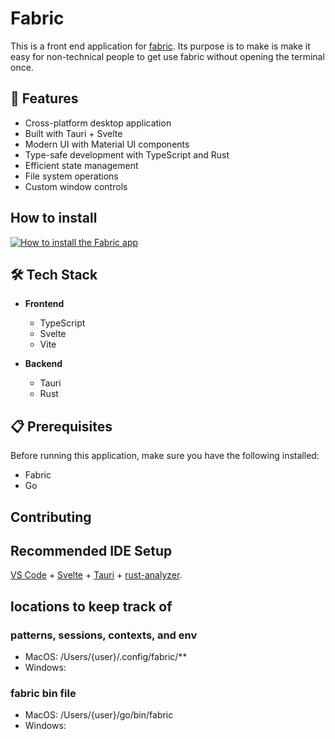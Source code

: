 # Fabric
This is a front end application for [fabric](https://github.com/danielmiessler/fabric). Its purpose is to make is make it easy for non-technical people to get use fabric without opening the terminal once.


## 🚀 Features

- Cross-platform desktop application
- Built with Tauri + Svelte
- Modern UI with Material UI components
- Type-safe development with TypeScript and Rust
- Efficient state management
- File system operations
- Custom window controls

## How to install
[![How to install the Fabric app](https://github.com/user-attachments/assets/bd55f2b2-185c-4b23-815d-6b96a60f742e)](https://www.loom.com/share/e833153a18ab4b1f843f812255e53dd3)


## 🛠️ Tech Stack

- **Frontend**
  - TypeScript
  - Svelte
  - Vite

- **Backend**
  - Tauri
  - Rust

## 📋 Prerequisites

Before running this application, make sure you have the following installed:

- Fabric
- Go

## Contributing
## Recommended IDE Setup

[VS Code](https://code.visualstudio.com/) + [Svelte](https://marketplace.visualstudio.com/items?itemName=svelte.svelte-vscode) + [Tauri](https://marketplace.visualstudio.com/items?itemName=tauri-apps.tauri-vscode) + [rust-analyzer](https://marketplace.visualstudio.com/items?itemName=rust-lang.rust-analyzer).

## locations to keep track of
### patterns, sessions, contexts, and env
- MacOS: /Users/{user}/.config/fabric/**
- Windows: 
### fabric bin file
- MacOS: /Users/{user}/go/bin/fabric
- Windows:
